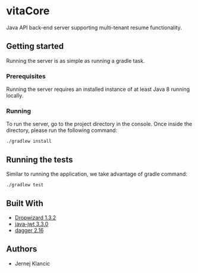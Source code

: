 # vitaCore

Java API back-end server supporting multi-tenant resume functionality.

## Getting started

Running the server is as simple as running a gradle task.

### Prerequisites

Running the server requires an installed instance of at least Java 8 running locally.

### Running

To run the server, go to the project directory in the console. Once inside the directory, please run the following command:

`./gradlew install`

## Running the tests

Similar to running the application, we take advantage of gradle command:

`./gradlew test`

## Built With

* [Dropwizard 1.3.2](https://www.dropwizard.io/1.3.2/docs/)
* [java-jwt 3.3.0](https://github.com/auth0/java-jwt)
* [dagger 2.16](https://github.com/google/dagger)

## Authors

* Jernej Klancic

